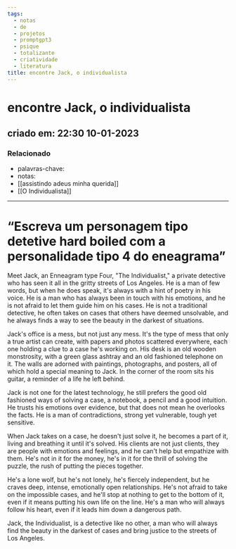 ```yaml
---
tags:
  - notas
  - de
  - projetos
  - promptgpt3
  - psique
  - totalizante
  - criatividade
  - literatura
title: encontre Jack, o individualista
---
```

# encontre Jack, o individualista
## criado em: 22:30 10-01-2023

### Relacionado
- palavras-chave: 
- notas: 
- [[assistindo adeus minha querida]]
- [[O Individualista]]
---
# “Escreva um personagem tipo detetive hard boiled com a personalidade tipo 4 do eneagrama”

Meet Jack, an Enneagram type Four, "The Individualist," a private detective who has seen it all in the gritty streets of Los Angeles. He is a man of few words, but when he does speak, it's always with a hint of poetry in his voice. He is a man who has always been in touch with his emotions, and he is not afraid to let them guide him on his cases. He is not a traditional detective, he often takes on cases that others have deemed unsolvable, and he always finds a way to see the beauty in the darkest of situations.

Jack's office is a mess, but not just any mess. It's the type of mess that only a true artist can create, with papers and photos scattered everywhere, each one holding a clue to a case he's working on. His desk is an old wooden monstrosity, with a green glass ashtray and an old fashioned telephone on it. The walls are adorned with paintings, photographs, and posters, all of which hold a special meaning to Jack. In the corner of the room sits his guitar, a reminder of a life he left behind.

Jack is not one for the latest technology, he still prefers the good old fashioned ways of solving a case, a notebook, a pencil and a good intuition. He trusts his emotions over evidence, but that does not mean he overlooks the facts. He is a man of contradictions, strong yet vulnerable, tough yet sensitive.

When Jack takes on a case, he doesn't just solve it, he becomes a part of it, living and breathing it until it's solved. His clients are not just clients, they are people with emotions and feelings, and he can't help but empathize with them. He's not in it for the money, he's in it for the thrill of solving the puzzle, the rush of putting the pieces together.

He's a lone wolf, but he's not lonely, he's fiercely independent, but he craves deep, intense, emotionally open relationships. He's not afraid to take on the impossible cases, and he'll stop at nothing to get to the bottom of it, even if it means putting his own life on the line. He's a man who will always follow his heart, even if it leads him down a dangerous path.

Jack, the Individualist, is a detective like no other, a man who will always find the beauty in the darkest of cases and bring justice to the streets of Los Angeles.